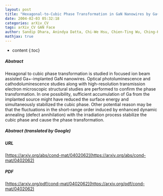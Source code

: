 ```yaml
---
layout: post
title: "Hexagonal-to-Cubic Phase Transformation in GaN Nanowires by Ga+-Implantation"
date: 2004-02-03 05:32:18
categories: arXiv_CV
tags: arXiv_CV GAN Face
author: Sandip Dhara, Anindya Datta, Chi-We Hsu, Chien-Ting Wu, Ching-Hsing Shen, Zon-Huang Lan, Kuei-Hsien Chen, Li-Chyong Chen, Yuh-Lin Wang, Chia-Chun Chen
mathjax: true
---
```


* content
{:toc}

##### Abstract
Hexagonal to cubic phase transformation is studied in focused ion beam assisted Ga+-implanted GaN nanowires. Optical photoluminescence and cathodoluminescence studies along with high-resolution transmission electron microscopic structural studies are performed to confirm the phase transformation. In one possibility, sufficient accumulation of Ga from the implanted source might have reduced the surface energy and simultaneously stabilized the cubic phase. Other potential reason may be that the fluctuations in the short-range order induced by enhanced dynamic annealing (defect annihilation) with the irradiation process stabilize the cubic phase and cause the phase transformation.

##### Abstract (translated by Google)


##### URL
[https://arxiv.org/abs/cond-mat/0402062](https://arxiv.org/abs/cond-mat/0402062)

##### PDF
[https://arxiv.org/pdf/cond-mat/0402062](https://arxiv.org/pdf/cond-mat/0402062)

